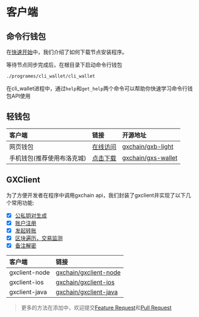 # 客户端

## 命令行钱包

在[快速开始](/zh/guide/#节点安装)中，我们介绍了如何下载节点安装程序。

等待节点同步完成后，在根目录下启动命令行钱包

``` bash
./programes/cli_wallet/cli_wallet
```

在cli_wallet进程中，通过`help`和`get_help`两个命令可以帮助你快速学习命令行钱包API使用

## 轻钱包
| 客户端 | 链接 | 开源地址 |
| :-- | :-- | :-- |
| 网页钱包 | [在线访问](https://wallet.gxb.io) | [gxchain/gxb-light](https://github.com/gxchain/gxb-light) |
| 手机钱包(推荐使用布洛克城) | [点击下载](https://blockcity.gxb.io/download) | [gxchain/gxs-wallet](https://github.com/gxchain/gxs-wallet) |


## GXClient

为了方便开发者在程序中调用gxchain api，我们封装了gxclient并实现了以下几个常用功能:

- [x] [公私钥对生成](https://github.com/gxchain/gxclient-node#2-keypair-generation)
- [x] [账户注册](https://github.com/gxchain/gxclient-node#3-account-register)
- [x] [发起转账](https://github.com/gxchain/gxclient-node#4-transfer)
- [x] [区块遍历，交易监测](https://github.com/gxchain/gxclient-node#1-transaction-detect)
- [x] [备注解密](https://github.com/gxchain/gxclient-node#1-transaction-detect)

| 客户端 | 链接 |
| :-- | :-- |
| gxclient-node | [gxchain/gxclient-node](https://github.com/gxchain/gxclient-node) |
| gxclient-ios | [gxchain/gxclient-ios](https://github.com/gxchain/gxclient-ios) |
| gxclient-java | [gxchain/gxclient-java](https://github.com/gxchain/gxclient-java) |


> 更多的方法在添加中，欢迎提交[Feature Request](https://github.com/gxchain/gxclient-node/issues/new?template=feature_request.md)和[Pull Request](https://github.com/gxchain/gxclient-node)
